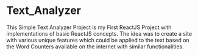 # Text_Analyzer
This Simple Text Analyzer Project is my First ReactJS Project with implementations of basic ReactJS concepts.  The idea was to create a site with various unique features which could be applied to the text based on the Word Counters available on the internet with similar functionalities.
